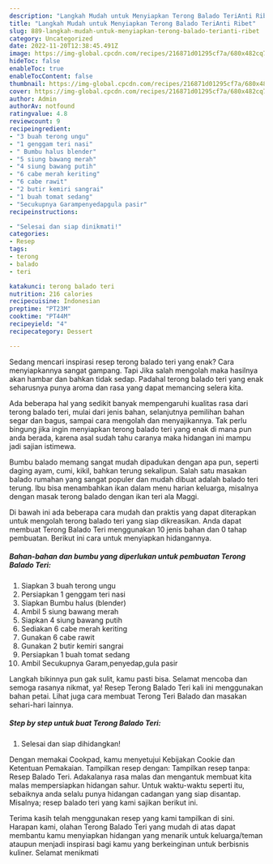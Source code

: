 ```yaml
---
description: "Langkah Mudah untuk Menyiapkan Terong Balado TeriAnti Ribet"
title: "Langkah Mudah untuk Menyiapkan Terong Balado TeriAnti Ribet"
slug: 889-langkah-mudah-untuk-menyiapkan-terong-balado-terianti-ribet
category: Uncategorized
date: 2022-11-20T12:38:45.491Z
image: https://img-global.cpcdn.com/recipes/216871d01295cf7a/680x482cq70/terong-balado-teri-foto-resep-utama.jpg
hideToc: false
enableToc: true
enableTocContent: false
thumbnail: https://img-global.cpcdn.com/recipes/216871d01295cf7a/680x482cq70/terong-balado-teri-foto-resep-utama.jpg
cover: https://img-global.cpcdn.com/recipes/216871d01295cf7a/680x482cq70/terong-balado-teri-foto-resep-utama.jpg
author: Admin
authorAv: notfound
ratingvalue: 4.8
reviewcount: 9
recipeingredient:
- "3 buah terong ungu"
- "1 genggam teri nasi"
- " Bumbu halus blender"
- "5 siung bawang merah"
- "4 siung bawang putih"
- "6 cabe merah keriting"
- "6 cabe rawit"
- "2 butir kemiri sangrai"
- "1 buah tomat sedang"
- "Secukupnya Garampenyedapgula pasir"
recipeinstructions:

- "Selesai dan siap dinikmati!"
categories:
- Resep
tags:
- terong
- balado
- teri

katakunci: terong balado teri 
nutrition: 216 calories
recipecuisine: Indonesian
preptime: "PT23M"
cooktime: "PT44M"
recipeyield: "4"
recipecategory: Dessert

---
```



Sedang mencari inspirasi resep terong balado teri yang enak? Cara menyiapkannya sangat gampang. Tapi Jika salah mengolah maka hasilnya akan hambar dan bahkan tidak sedap. Padahal terong balado teri yang enak seharusnya punya aroma dan rasa yang dapat memancing selera kita.


Ada beberapa hal yang sedikit banyak mempengaruhi kualitas rasa dari terong balado teri, mulai dari jenis bahan, selanjutnya pemilihan bahan segar dan bagus, sampai cara mengolah dan menyajikannya. Tak perlu bingung jika ingin menyiapkan terong balado teri yang enak di mana pun anda berada, karena asal sudah tahu caranya maka hidangan ini mampu jadi sajian istimewa.

Bumbu balado memang sangat mudah dipadukan dengan apa pun, seperti daging ayam, cumi, kikil, bahkan terung sekalipun. Salah satu masakan balado rumahan yang sangat populer dan mudah dibuat adalah balado teri terung. Ibu bisa menambahkan ikan dalam menu harian keluarga, misalnya dengan masak terong balado dengan ikan teri ala Maggi.


Di bawah ini ada beberapa cara mudah dan praktis yang dapat diterapkan untuk mengolah terong balado teri yang siap dikreasikan. Anda dapat membuat Terong Balado Teri menggunakan 10 jenis bahan dan 0 tahap pembuatan. Berikut ini cara untuk menyiapkan hidangannya.

<!--inarticleads1-->

##### Bahan-bahan dan bumbu yang diperlukan untuk pembuatan Terong Balado Teri:

1. Siapkan 3 buah terong ungu
1. Persiapkan 1 genggam teri nasi
1. Siapkan  Bumbu halus (blender)
1. Ambil 5 siung bawang merah
1. Siapkan 4 siung bawang putih
1. Sediakan 6 cabe merah keriting
1. Gunakan 6 cabe rawit
1. Gunakan 2 butir kemiri sangrai
1. Persiapkan 1 buah tomat sedang
1. Ambil Secukupnya Garam,penyedap,gula pasir


Langkah bikinnya pun gak sulit, kamu pasti bisa. Selamat mencoba dan semoga rasanya nikmat, ya! Resep Terong Balado Teri kali ini menggunakan bahan petai. Lihat juga cara membuat Terong Teri Balado dan masakan sehari-hari lainnya. 

<!--inarticleads2-->

##### Step by step untuk buat Terong Balado Teri:


1. Selesai dan siap dihidangkan!

Dengan memakai Cookpad, kamu menyetujui Kebijakan Cookie dan Ketentuan Pemakaian. Tampilkan resep dengan: Tampilkan resep tanpa: Resep Balado Teri. Adakalanya rasa malas dan mengantuk membuat kita malas mempersiapkan hidangan sahur. Untuk waktu-waktu seperti itu, sebaiknya anda selalu punya hidangan cadangan yang siap disantap. Misalnya; resep balado teri yang kami sajikan berikut ini. 

Terima kasih telah menggunakan resep yang kami tampilkan di sini. Harapan kami, olahan Terong Balado Teri yang mudah di atas dapat membantu kamu menyiapkan hidangan yang menarik untuk keluarga/teman ataupun menjadi inspirasi bagi kamu yang berkeinginan untuk berbisnis kuliner. Selamat menikmati
